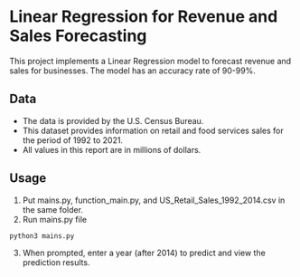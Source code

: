 # Linear Regression for Revenue and Sales Forecasting

This project implements a Linear Regression model to forecast revenue and sales for businesses. The model has an accuracy rate of 90-99%.

## Data

* The data is provided by the U.S. Census Bureau.
* This dataset provides information on retail and food services sales for the period of 1992 to 2021. 
* All values in this report are in millions of dollars.

## Usage

1. Put mains.py, function_main.py, and US_Retail_Sales_1992_2014.csv in the same folder.
2. Run mains.py file
```bash
python3 mains.py
```    
3. When prompted, enter a year (after 2014) to predict and view the prediction results.
